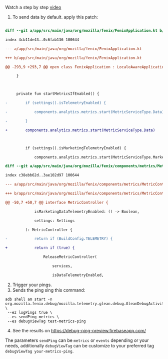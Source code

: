 Watch a step by step [video](https://user-images.githubusercontent.com/6579541/170517089-7266b93e-7ff8-4ebb-ae01-4f2a7e558c66.mp4)

1. To send data by default. apply this patch:
``` diff

diff --git a/app/src/main/java/org/mozilla/fenix/FenixApplication.kt b/app/src/main/java/org/mozilla/fenix/FenixApplication.kt

index 4cb11de43..0c6fab136 100644

--- a/app/src/main/java/org/mozilla/fenix/FenixApplication.kt

+++ b/app/src/main/java/org/mozilla/fenix/FenixApplication.kt

@@ -293,9 +293,7 @@ open class FenixApplication : LocaleAwareApplication(), Provider {

     }



     private fun startMetricsIfEnabled() {

-        if (settings().isTelemetryEnabled) {

-            components.analytics.metrics.start(MetricServiceType.Data)

-        }

+        components.analytics.metrics.start(MetricServiceType.Data)



         if (settings().isMarketingTelemetryEnabled) {

             components.analytics.metrics.start(MetricServiceType.Marketing)

diff --git a/app/src/main/java/org/mozilla/fenix/components/metrics/MetricController.kt b/app/src/main/java/org/mozilla/fenix/components/metrics/MetricController.kt

index c38ebb62d..3ae102d97 100644

--- a/app/src/main/java/org/mozilla/fenix/components/metrics/MetricController.kt

+++ b/app/src/main/java/org/mozilla/fenix/components/metrics/MetricController.kt

@@ -50,7 +50,7 @@ interface MetricController {

             isMarketingDataTelemetryEnabled: () -> Boolean,

             settings: Settings

         ): MetricController {

-            return if (BuildConfig.TELEMETRY) {

+            return if (true) {

                 ReleaseMetricController(

                     services,

                     isDataTelemetryEnabled,

```

2. Trigger your pings.
3. Sends the ping sing this command:
```
adb shell am start -n org.mozilla.fenix.debug/mozilla.telemetry.glean.debug.GleanDebugActivity \
 --ez logPings true \
 --es sendPing metrics \
 --es debugViewTag test-metrics-ping
```
4. See the results on  https://debug-ping-preview.firebaseapp.com/

The parameters `sendPing` can be  `metrics` or `events` depending or your needs, additionally `debugViewTag` can be customize  to your preferred tag `debugViewTag your-metrics-ping`.




